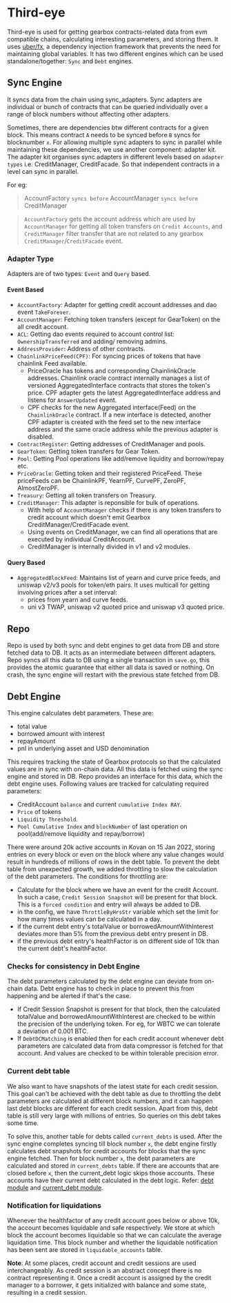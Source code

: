 # Third-eye

Third-eye is used for getting gearbox contracts-related data from evm compatible chains, calculating interesting parameters, and storing them. It uses [uber/fx](https://github.com/uber-go/fx), a dependency injection framework that prevents the need for maintaining global variables. It has two different engines which can be used standalone/together: `Sync` and `Debt` engines.

## Sync Engine
It syncs data from the chain using sync_adapters. Sync adapters are individual or bunch of contracts that can be queried individually over a range of block numbers without affecting other adapters. 

Sometimes, there are dependencies btw different contracts for a given block. This means contract `A` needs to be synced before `B` syncs for blocknumber `x`. For allowing multiple sync adapters to sync in parallel while maintaining these dependencies, we use another component: adapter kit. The adapter kit organises sync adapters in different levels based on `adapter types` i.e. CreditManager, CreditFacade. So that independent contracts in a level can sync in parallel. 

For eg:

> AccountFactory `syncs before`  AccountManager `syncs before`  CreditManager 

>`AccountFactory` gets the account address which are used by `AccountManager` for getting all token transfers on `Credit Accounts`, and `CreditManager` filter transfer that are not related to any gearbox `CreditManager`/`CreditFacade` event.

### Adapter Type

Adapters are of two types: `Event` and `Query` based.

#### Event Based
- `AccountFactory`: Adapter for getting credit account addresses and dao event `TakeForever`.
- `AccountManager`: Fetching token transfers (except for GearToken) on the all credit account.
- `ACL`: Getting dao events required to account control list: `OwnershipTransferred` and adding/ removing admins.
- `AddressProvider`: Address of other contracts.
- `ChainlinkPriceFeed(CPF)`: For syncing prices of tokens that have chainlink Feed available. 
    * PriceOracle has tokens and corresponding ChainlinkOracle addresses. Chainlink oracle contract internally manages a list of versioned AggregatedInterface contracts that stores the token's price. CPF adapter gets the latest AggregatedInterface address and listens for `AnswerUpdated` event. 
    * CPF checks for the new Aggregated interface(Feed) on the `ChainlinkOracle` contract. If a new interface is detected, another CPF adapter is created with the feed set to the new interface address and the same oracle address while the previous adapter is disabled.
- `ContractRegister`: Getting addresses of CreditManager and pools.
- `GearToken`: Getting token transfers for Gear Token.
- `Pool`: Getting Pool operations like add/remove liquidity and borrow/repay etc.
- `PriceOracle`: Getting token and their registered PriceFeed. These priceFeeds can be ChainlinkPF, YearnPF, CurvePF, ZeroPF, AlmostZeroPF. 
- `Treasury`: Getting all token transfers on Treasury.
- `CreditManager`: This adapter is reponsible for bulk of operations. 
    * With help of `AccountManager` checks if there is any token transfers to credit account which doesn't emit Gearbox CreditManager/CreditFacade event. 
    * Using events on CreditManager, we can find all operations that are executed by individual CreditAccount. 
    * CreditManager is internally divided in v1 and v2 modules.  

#### Query Based
- `AggregatedBlockFeed`: Maintains list of yearn and curve price feeds, and uniswap v2/v3 pools for token/eth pairs. It uses multicall for getting involving prices after a set interval:
    * prices from yearn and curve feeds.
    * uni v3 TWAP, uniswap v2 quoted price and uniswap v3 quoted price. 

## Repo
Repo is used by both sync and debt engines to get data from DB and store fetched data to DB. It acts as an intermediate between different adapters. Repo syncs all this data to DB using a single transaction in `save.go`, this provides the atomic guarantee that either all data is saved or nothing. On crash, the sync engine will restart with the previous state fetched from DB.

## Debt Engine

This engine calculates debt parameters. These are:
 - total value
 - borrowed amount with interest
 - repayAmount 
 - pnl in underlying asset and USD denomination

This requires tracking the state of Gearbox protocols so that the calculated values are in sync with on-chain data. All this data is fetched using the sync engine and stored in DB. Repo provides an interface for this data, which the debt engine uses. Following values are tracked for calculating required parameters:

- CreditAccount `balance` and current `cumulative Index RAY`.
- `Price` of tokens
- `Liquidity Threshold`.
- `Pool Cumulative Index` and `blockNumber` of last operation on pool(add/remove liquidity and repay/borrow)

There were around 20k active accounts in Kovan on 15 Jan 2022, storing entries on every block or even on the block where any value changes would result in hundreds of millions of rows in the debt table. To prevent the debt table from unexpected growth, we added throttling to slow the calculation of the debt parameters. The conditions for throttling are:

- Calculate for the block where we have an event for the credit Account. In such a case, `Credit Session Snapshot` will be present for that block. This is a `forced condition` and entry will always be added to DB.
- in the config, we have `ThrottleByHrsStr` variable which set the limit for how many times values can be calculated in a day.
- if the current debt entry's totalValue or borrowedAmountWithInterest deviates more than 5% from the previous debt entry present in DB.  
- if the previous debt entry's healthFactor is on different side of 10k than the current debt's healthFactor. 

### Checks for consistency in Debt Engine

The debt parameters calculated by the debt engine can deviate from on-chain data. Debt engine has to check in place to prevent this from happening and be alerted if that's the case. 
- If Credit Session Snapshot is present for that block, then the calculated totalValue and borrowedAmountWithInterest are checked to be within the precision of the underlying token. For eg, for WBTC we can tolerate a deviation of 0.001 BTC.
- If `DebtDCMatching` is enabled then for each credit account whenever debt parameters are calculated data from data compressor is fetched for that account. And values are checked to be within tolerable precision error.


### Current debt table

We also want to have snapshots of the latest state for each credit session. This goal can't be achieved with the debt table as due to throttling the debt parameters are calculated at different block numbers, and it can happen last debt blocks are different for each credit session. Apart from this, debt table is still very large with millions of entries. So queries on this debt takes some time. 

To solve this, another table for debts called `current_debts` is used. After the sync engine completes syncing till block number `x`, the debt engine firstly calculates debt snapshots for credit accounts for blocks that the sync engine fetched. Then for block number `x`, the debt parameters are calculated and stored in `current_debts` table. If there are accounts that are closed before `x`, then the current_debt logic skips those accounts. These accounts have their current debt calculated in the debt logic. Refer: [debt module](https://github.com/Gearbox-protocol/third-eye/blob/master/debts/engine.go#L221-L224) and [current_debt module](https://github.com/Gearbox-protocol/third-eye/blob/master/debts/current_debt.go#L36-L37).


### Notification for liquidations

Whenever the healthfactor of any credit account goes below or above 10k, the account becomes liquidable and safe respectively.
We store at which block the account becomes liquidable so that we can calculate the average liquidation time. This block number and whether the liquidable notification has been sent are stored in `liquidable_accounts` table.


__Note__: At some places, credit account and credit sessions are used interchangeably. As credit session is an abstract concept there is no contract representing it. Once a credit account is assigned by the credit manager to a borrower, it gets initialized with balance and some state, resulting in a credit session.